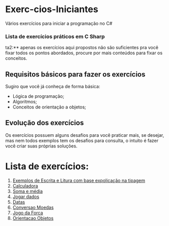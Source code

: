 # Exerc-cios-Iniciantes
Vários exercícios para iniciar a programação no C#
### Lista de exercícios práticos em C Sharp

ta2:** apenas os exercícios aqui propostos não são suficientes pra você fixar todos os pontos abordados, procure por mais conteúdos para fixar os conceitos.

## Requisitos básicos para fazer os exercícios

Sugiro que você já conheça de forma básica:

- Lógica de programação;
- Algoritmos;
- Conceitos de orientação a objetos;


## Evolução dos exercícios

Os exercícios possuem alguns desafios para você praticar mais, se desejar, mas nem todos exemplos tem os desafios para consulta, o intuito é fazer você criar suas próprias soluções.

# Lista de exercícios:

1. [Exemplos de Escrita e Litura com base expolicação na tipagem](/01_Escrita_Leitura_Tpagem")
2. [Calculadora](/02_Calculadora "Calculadora")
3. [Soma e média](/03_SomaMedia "Soma e média")
4. [Jogar dados](/04_JogarDados "Jogar dados")
5. [Datas](/05_Datas "Datas")
6. [Conversao Moedas](/06_ConversaoMoedas "Conversao Moedas")
7. [Jogo da Forca](/07_JogoForca "Jogo da Forca")
8. [Orientacao Objetos](/08_OrientacaoObjetos "Orientacao Objetos")
